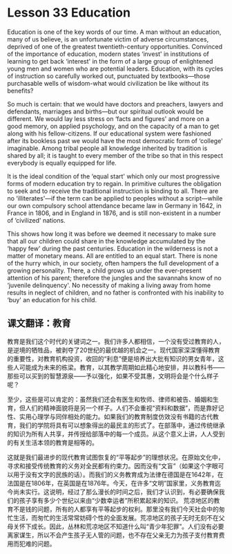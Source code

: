 # Lesson 33 Education

Education is one of the key words of our time. A man without an education, many of us believe, is an unfortunate victim of adverse circumstances, deprived of one of the greatest twentieth-century opportunities. Convinced of the importance of education, modern states ‘invest' in institutions of learning to get back ‘interest' in the form of a large group of enlightened young men and women who are potential leaders. Education, with its cycles of instruction so carefully worked out, punctuated by textbooks—those purchasable wells of wisdom-what would civilization be like without its benefits?

So much is certain: that we would have doctors and preachers, lawyers and defendants, marriages and births—but our spiritual outlook would be different. We would lay less stress on ‘facts and figures' and more on a good memory, on applied psychology, and on the capacity of a man to get along with his fellow-citizens. If our educational system were fashioned after its bookless past we would have the most democratic form of ‘college' imaginable. Among tribal people all knowledge inherited by tradition is shared by all; it is taught to every member of the tribe so that in this respect everybody is equally equipped for life.

It is the ideal condition of the ‘equal start' which only our most progressive forms of modern education try to regain. In primitive cultures the obligation to seek and to receive the traditional instruction is binding to all. There are no ‘illiterates'—if the term can be applied to peoples without a script—while our own compulsory school attendance became law in Germany in 1642, in France in 1806, and in England in 1876, and is still non-existent in a number of ‘civilized' nations.

This shows how long it was before we deemed it necessary to make sure that all our children could share in the knowledge accumulated by the ‘happy few' during the past centuries.
Education in the wilderness is not a matter of monetary means. All are entitled to an equal start. There is none of the hurry which, in our society, often hampers the full development of a growing personality. There, a child grows up under the ever-present attention of his parent; therefore the jungles and the savannahs know of no ‘juvenile delinquency'. No necessity of making a living away from home results in neglect of children, and no father is confronted with his inability to ‘buy' an education for his child.

## 课文翻译：教育

教育是我们这个时代的关键词之一。我们许多人都相信，一个没有受过教育的人，是逆境的牺牲品，被剥夺了20世纪的最优越的机会之一。现代国家深深懂得教育的重要性，对教育机构投资，收回的“利息”便是培养出大批有知识的男女青年，这些人可能成为未来的栋梁。教育，以其教学周期如此精心地安排，并以教科书——那些可以买到的智慧源泉——予以强化，如果不受其惠，文明将会是个什么样子呢？

至少，这些是可以肯定的：虽然我们还会有医生和牧师、律师和被告、婚姻和生育，但人们的精神面貌将是另一个样子。人们不会重视“资料和数据”，而是靠好记性、实用心理学与同伴相处的能力。如果我们的教育制度仿效没有书籍的古代教育，我们的学院将具有可以想象得出的最民主的形式了。在部落中，通过传统继承的知识为所有人共享，并传授给部落中的每一个成员。从这个意义上讲，人人受到的有关生活本领的教育是相等的。

这就是我们最进步的现代教育试图恢复的“平等起步”的理想状况。在原始文化中，寻求和接受传统教育的义务对全民都有约束力。因而没有“文盲”（如果这个字眼可以用于没有文字的民族的话）。而我们的义务教育成为法律在德国是在1642年，在法国是在1806年，在英国是在1876年。今天，在许多“文明”国家里，义务教育迄今尚未实行。这说明，经过了那么漫长的时间之后，我们才认识到，有必要确保我们的孩子享有多少个世纪以来由“少数幸运者”所积累起来的知识。
荒凉地区的教育不是钱的问题，所有的人都享有平等起步的权利。那里没有我们今天社会中的匆忙生活，而匆忙的生活常常妨碍个性的全面发展。荒凉地区的孩子无时无刻不在父母关怀下成长。因此，丛林和荒凉地区不知道什么叫“青少年犯罪”。人们没有必要离家谋生，所以不会产生孩子无人管的问题，也不存在父亲无力为孩子支付教育费用而犯难的问题。
